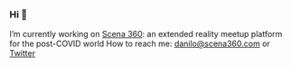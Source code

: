 ### Hi 👋

I’m currently working on [Scena 360](www.scena360.com): an extended reality meetup platform for the post-COVID world
How to reach me: danilo@scena360.com or [Twitter](https://twitter.com/djoksimo)


